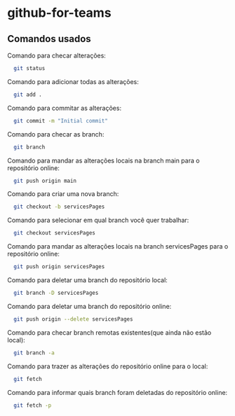 # github-for-teams

## Comandos usados

Comando para checar alterações:
```bash
  git status
```

Comando para adicionar todas as alterações:
```bash
  git add .
```

Comando para commitar as alterações:
```bash
  git commit -m "Initial commit"
```

Comando para checar as branch:
```bash
  git branch
```

Comando para mandar as alterações locais na branch main para o repositório online:
```bash
  git push origin main
```

Comando para criar uma nova branch:
```bash
  git checkout -b servicesPages
```

Comando para selecionar em qual branch você quer trabalhar:
```bash
  git checkout servicesPages
```

Comando para mandar as alterações locais na branch servicesPages para o repositório online:
```bash
  git push origin servicesPages
```

Comando para deletar uma branch do repositório local:
```bash
  git branch -D servicesPages
```

Comando para deletar uma branch do repositório online:
```bash
  git push origin --delete servicesPages
```

Comando para checar branch remotas existentes(que ainda não estão local):
```bash
  git branch -a
```

Comando para trazer as alterações do repositório online para o local:
```bash
  git fetch
```

Comando para informar quais branch foram deletadas do repositório online:
```bash
  git fetch -p
```